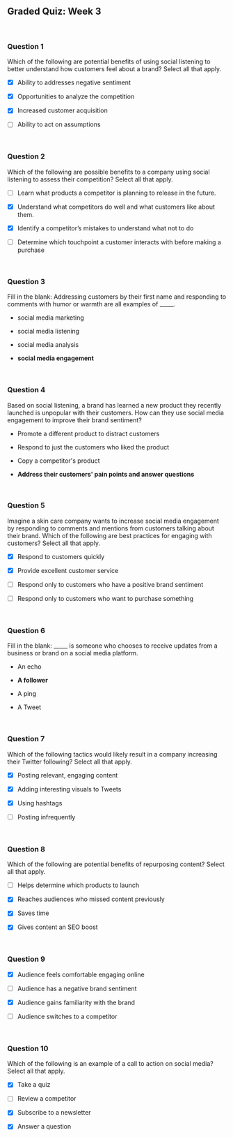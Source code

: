 ## Graded Quiz: Week 3

<br>

### Question 1

Which of the following are potential benefits of using social listening to better understand how customers feel about a brand? Select all that apply.

+ [x] Ability to addresses negative sentiment

+ [x] Opportunities to analyze the competition

+ [x] Increased customer acquisition

+ [ ] Ability to act on assumptions

<br>

### Question 2

Which of the following are possible benefits to a company using social listening to assess their competition? Select all that apply. 

+ [ ] Learn what products a competitor is planning to release in the future.


+ [x] Understand what competitors do well and what customers like about them. 

+ [x] Identify a competitor’s mistakes to understand what not to do

+ [ ] Determine which touchpoint a customer interacts with before making a purchase

<br>

### Question 3

Fill in the blank: Addressing customers by their first name and responding to comments with humor or warmth are all examples of _____.

- social media marketing


- social media listening


- social media analysis


- **social media engagement**

<br>

### Question 4

Based on social listening, a brand has learned a new product they recently launched is unpopular with their customers. How can they use social media engagement to improve their brand sentiment?

- Promote a different product to distract customers


- Respond to just the customers who liked the product


- Copy a competitor's product


- **Address their customers' pain points and answer questions**

<br>

### Question 5

Imagine a skin care company wants to increase social media engagement by responding to comments and mentions from customers talking about their brand. Which of the following are best practices for engaging with customers? Select all that apply.

+ [x] Respond to customers quickly

+ [x] Provide excellent customer service

+ [ ] Respond only to customers who have a positive brand sentiment


+ [ ] Respond only to customers who want to purchase something

<br>

### Question 6

Fill in the blank: _____ is someone who chooses to receive updates from a business or brand on a social media platform.

- An echo


- **A follower**


- A ping


- A Tweet

<br>

### Question 7

Which of the following tactics would likely result in a company increasing their Twitter following? Select all that apply. 

+ [x] Posting relevant, engaging content

+ [x] Adding interesting visuals to Tweets


+ [x] Using hashtags

+ [ ] Posting infrequently

<br>

### Question 8

Which of the following are potential benefits of repurposing content? Select all that apply.

+ [ ] Helps determine which products to launch

+ [x] Reaches audiences who missed content previously

+ [x] Saves time

+ [x] Gives content an SEO boost

<br>

### Question 9

+ [x] Audience feels comfortable engaging online

+ [ ] Audience has a negative brand sentiment

+ [x] Audience gains familiarity with the brand

+ [ ] Audience switches to a competitor

<br>

### Question 10

Which of the following is an example of a call to action on social media? Select all that apply.

+ [x] Take a quiz

+ [ ] Review a competitor

+ [x] Subscribe to a newsletter

+ [x] Answer a question
